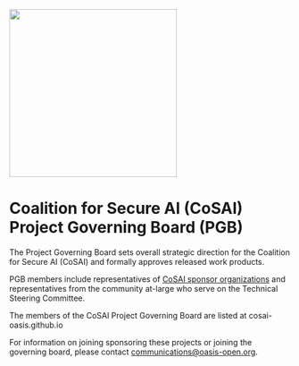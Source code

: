 <img src="<logo>" width="300">

# Coalition for Secure AI (CoSAI) Project Governing Board (PGB)

The Project Governing Board sets overall strategic direction for the Coalition for Secure AI (CoSAI) and formally approves released work products.

PGB members include representatives of [CoSAI sponsor organizations](./SPONSORS.md) and representatives from the community at-large who serve on the Technical Steering Committee.

The members of the CoSAI Project Governing Board are listed at cosai-oasis.github.io

For information on joining sponsoring these projects or joining the governing board, please contact communications@oasis-open.org.


